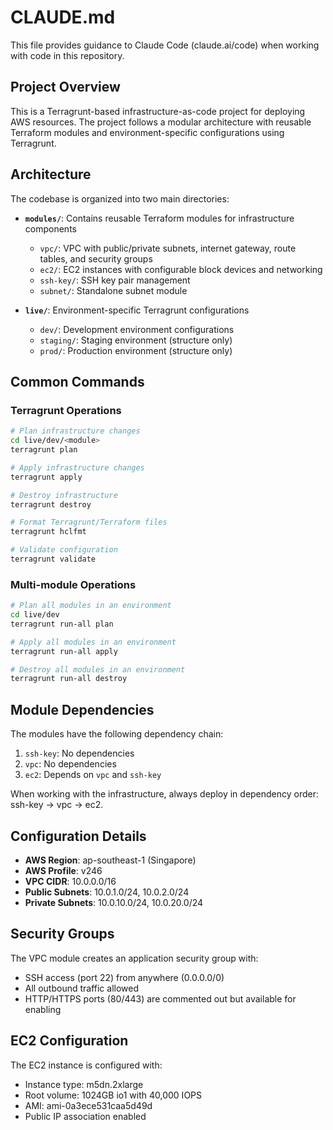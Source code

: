 # CLAUDE.md

This file provides guidance to Claude Code (claude.ai/code) when working with code in this repository.

## Project Overview

This is a Terragrunt-based infrastructure-as-code project for deploying AWS resources. The project follows a modular architecture with reusable Terraform modules and environment-specific configurations using Terragrunt.

## Architecture

The codebase is organized into two main directories:

- **`modules/`**: Contains reusable Terraform modules for infrastructure components
  - `vpc/`: VPC with public/private subnets, internet gateway, route tables, and security groups
  - `ec2/`: EC2 instances with configurable block devices and networking
  - `ssh-key/`: SSH key pair management
  - `subnet/`: Standalone subnet module

- **`live/`**: Environment-specific Terragrunt configurations
  - `dev/`: Development environment configurations
  - `staging/`: Staging environment (structure only)
  - `prod/`: Production environment (structure only)

## Common Commands

### Terragrunt Operations
```bash
# Plan infrastructure changes
cd live/dev/<module>
terragrunt plan

# Apply infrastructure changes
terragrunt apply

# Destroy infrastructure
terragrunt destroy

# Format Terragrunt/Terraform files
terragrunt hclfmt

# Validate configuration
terragrunt validate
```

### Multi-module Operations
```bash
# Plan all modules in an environment
cd live/dev
terragrunt run-all plan

# Apply all modules in an environment
terragrunt run-all apply

# Destroy all modules in an environment
terragrunt run-all destroy
```

## Module Dependencies

The modules have the following dependency chain:
1. `ssh-key`: No dependencies
2. `vpc`: No dependencies
3. `ec2`: Depends on `vpc` and `ssh-key`

When working with the infrastructure, always deploy in dependency order: ssh-key → vpc → ec2.

## Configuration Details

- **AWS Region**: ap-southeast-1 (Singapore)
- **AWS Profile**: v246
- **VPC CIDR**: 10.0.0.0/16
- **Public Subnets**: 10.0.1.0/24, 10.0.2.0/24
- **Private Subnets**: 10.0.10.0/24, 10.0.20.0/24

## Security Groups

The VPC module creates an application security group with:
- SSH access (port 22) from anywhere (0.0.0.0/0)
- All outbound traffic allowed
- HTTP/HTTPS ports (80/443) are commented out but available for enabling

## EC2 Configuration

The EC2 instance is configured with:
- Instance type: m5dn.2xlarge
- Root volume: 1024GB io1 with 40,000 IOPS
- AMI: ami-0a3ece531caa5d49d
- Public IP association enabled
